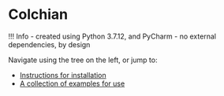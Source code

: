 # Colchian

!!! Info
    - created using Python 3.7.12, and PyCharm 
    - no external dependencies, by design

Navigate using the tree on the left, or jump to:

- [Instructions for installation](../getting_started/#installation)
- [A collection of examples for use](../examples)
